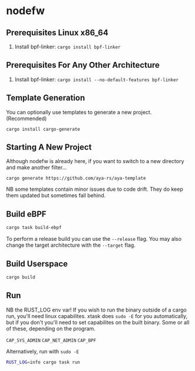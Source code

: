 # nodefw

## Prerequisites Linux x86_64

1. Install bpf-linker: `cargo install bpf-linker`

## Prerequisites For Any Other Architecture

1. Install bpf-linker: `cargo install --no-default-features bpf-linker`

## Template Generation
You can optionally use templates to generate a new project. (Recommended)

`cargo install cargo-generate`

## Starting A New Project
Although nodefw is already here, if you want to switch to a new directory and make
another filter...

`cargo generate https://github.com/aya-rs/aya-template`

NB some templates contain minor issues due to code drift. They do keep them updated
but sometimes fall behind.

## Build eBPF

```bash
cargo task build-ebpf
```

To perform a release build you can use the `--release` flag.
You may also change the target architecture with the `--target` flag.

## Build Userspace

```bash
cargo build
```

## Run
NB the RUST_LOG env var!  If you wish to run the binary outside of a cargo run, you'll need linux capabilites.  xtask does `sudo -E` for you automatically, but if you don't you'll need to set
capabilites on the built binary.  Some or all of these, depending on the program.

`CAP_SYS_ADMIN`
`CAP_NET_ADMIN`
`CAP_BPF`

Alternatively, run with `sudo -E`

```bash
RUST_LOG=info cargo task run
```
